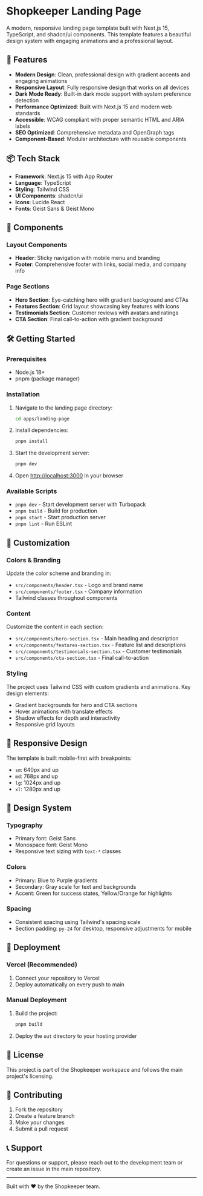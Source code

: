 # Shopkeeper Landing Page

A modern, responsive landing page template built with Next.js 15, TypeScript, and shadcn/ui components. This template features a beautiful design system with engaging animations and a professional layout.

## 🚀 Features

- **Modern Design**: Clean, professional design with gradient accents and engaging animations
- **Responsive Layout**: Fully responsive design that works on all devices
- **Dark Mode Ready**: Built-in dark mode support with system preference detection
- **Performance Optimized**: Built with Next.js 15 and modern web standards
- **Accessible**: WCAG compliant with proper semantic HTML and ARIA labels
- **SEO Optimized**: Comprehensive metadata and OpenGraph tags
- **Component-Based**: Modular architecture with reusable components

## 📦 Tech Stack

- **Framework**: Next.js 15 with App Router
- **Language**: TypeScript
- **Styling**: Tailwind CSS
- **UI Components**: shadcn/ui
- **Icons**: Lucide React
- **Fonts**: Geist Sans & Geist Mono

## 🎨 Components

### Layout Components
- **Header**: Sticky navigation with mobile menu and branding
- **Footer**: Comprehensive footer with links, social media, and company info

### Page Sections
- **Hero Section**: Eye-catching hero with gradient background and CTAs
- **Features Section**: Grid layout showcasing key features with icons
- **Testimonials Section**: Customer reviews with avatars and ratings
- **CTA Section**: Final call-to-action with gradient background

## 🛠️ Getting Started

### Prerequisites
- Node.js 18+
- pnpm (package manager)

### Installation

1. Navigate to the landing page directory:
   ```bash
   cd apps/landing-page
   ```

2. Install dependencies:
   ```bash
   pnpm install
   ```

3. Start the development server:
   ```bash
   pnpm dev
   ```

4. Open [http://localhost:3000](http://localhost:3000) in your browser

### Available Scripts

- `pnpm dev` - Start development server with Turbopack
- `pnpm build` - Build for production
- `pnpm start` - Start production server
- `pnpm lint` - Run ESLint

## 🎯 Customization

### Colors & Branding
Update the color scheme and branding in:
- `src/components/header.tsx` - Logo and brand name
- `src/components/footer.tsx` - Company information
- Tailwind classes throughout components

### Content
Customize the content in each section:
- `src/components/hero-section.tsx` - Main heading and description
- `src/components/features-section.tsx` - Feature list and descriptions
- `src/components/testimonials-section.tsx` - Customer testimonials
- `src/components/cta-section.tsx` - Final call-to-action

### Styling
The project uses Tailwind CSS with custom gradients and animations. Key design elements:
- Gradient backgrounds for hero and CTA sections
- Hover animations with translate effects
- Shadow effects for depth and interactivity
- Responsive grid layouts

## 📱 Responsive Design

The template is built mobile-first with breakpoints:
- `sm`: 640px and up
- `md`: 768px and up
- `lg`: 1024px and up
- `xl`: 1280px and up

## 🎨 Design System

### Typography
- Primary font: Geist Sans
- Monospace font: Geist Mono
- Responsive text sizing with `text-*` classes

### Colors
- Primary: Blue to Purple gradients
- Secondary: Gray scale for text and backgrounds
- Accent: Green for success states, Yellow/Orange for highlights

### Spacing
- Consistent spacing using Tailwind's spacing scale
- Section padding: `py-24` for desktop, responsive adjustments for mobile

## 🚀 Deployment

### Vercel (Recommended)
1. Connect your repository to Vercel
2. Deploy automatically on every push to main

### Manual Deployment
1. Build the project:
   ```bash
   pnpm build
   ```
2. Deploy the `out` directory to your hosting provider

## 📄 License

This project is part of the Shopkeeper workspace and follows the main project's licensing.

## 🤝 Contributing

1. Fork the repository
2. Create a feature branch
3. Make your changes
4. Submit a pull request

## 📞 Support

For questions or support, please reach out to the development team or create an issue in the main repository.

---

Built with ❤️ by the Shopkeeper team.
